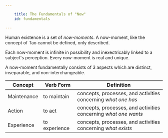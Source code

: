 ```yaml
---

    title: The Fundamentals of "Now"
    id: fundamentals

---
```


Human existence is a set of *now-moments*. A now-moment, like the concept of Tao cannot be defined, only described.

Each now-moment is infinite in possibility and inexectricably linked to a subject's perception. Every now-moment is real and unique.

A now-moment fundamentally consists of 3 aspects which are distinct, inseparable, and non-interchangeable.

| Concept | Verb Form | Definition |
|---|---|---|
| Maintenance | to maintain | concepts, processes, and activities concerning *what one has* |
| Action | to act | concepts, processes, and activities concerning *what one wants* |
| Experience | to experience | concepts, processes, and activities concerning *what exists* |
